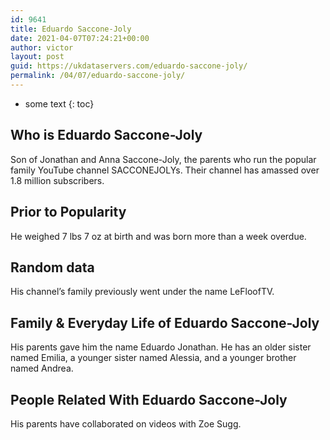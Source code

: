 ```yaml
---
id: 9641
title: Eduardo Saccone-Joly
date: 2021-04-07T07:24:21+00:00
author: victor
layout: post
guid: https://ukdataservers.com/eduardo-saccone-joly/
permalink: /04/07/eduardo-saccone-joly/
---
```


* some text
{: toc}


## Who is Eduardo Saccone-Joly



Son of Jonathan and Anna Saccone-Joly, the parents who run the popular family YouTube channel SACCONEJOLYs. Their channel has amassed over 1.8 million subscribers. 

                
                
                
## Prior to Popularity



He weighed 7 lbs 7 oz at birth and was born more than a week overdue. 

                
                
                
## Random data



His channel&#8217;s family previously went under the name LeFloofTV. 

                
                
                
## Family & Everyday Life of Eduardo Saccone-Joly



His parents gave him the name Eduardo Jonathan. He has an older sister named Emilia, a younger sister named Alessia, and a younger brother named Andrea.

                
                
                
## People Related With Eduardo Saccone-Joly



His parents have collaborated on videos with Zoe Sugg. 

                
              
            
          
          
          